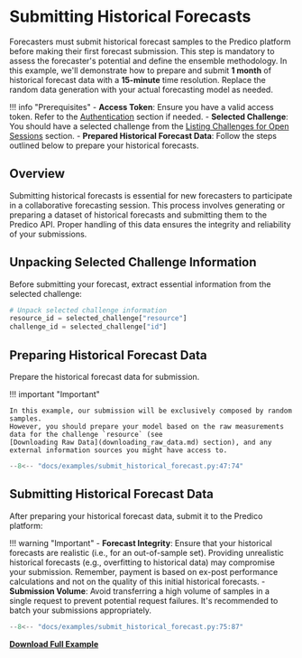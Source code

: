 # Submitting Historical Forecasts

Forecasters must submit historical forecast samples to the Predico platform before making their first forecast submission. This step is mandatory to assess the forecaster's potential and define the ensemble methodology. In this example, we'll demonstrate how to prepare and submit **1 month** of historical forecast data with a **15-minute** time resolution. Replace the random data generation with your actual forecasting model as needed.

!!! info "Prerequisites"
    - **Access Token**: Ensure you have a valid access token. Refer to the [Authentication](authentication.md) section if needed.
    - **Selected Challenge**: You should have a selected challenge from the [Listing Challenges for Open Sessions](listing_challenges_for_open_session.md) section.
    - **Prepared Historical Forecast Data**: Follow the steps outlined below to prepare your historical forecasts.

## Overview

Submitting historical forecasts is essential for new forecasters to participate in a collaborative forecasting session. 
This process involves generating or preparing a dataset of historical forecasts and submitting them to the Predico API. Proper handling of this data ensures the integrity and reliability of your submissions.

## Unpacking Selected Challenge Information

Before submitting your forecast, extract essential information from the selected challenge:

```python title="select_challenge.py"
# Unpack selected challenge information
resource_id = selected_challenge["resource"]
challenge_id = selected_challenge["id"]
```

## Preparing Historical Forecast Data

Prepare the historical forecast data for submission. 

!!! important "Important"

    In this example, our submission will be exclusively composed by random samples.
    However, you should prepare your model based on the raw measurements data for the challenge `resource` (see 
    [Downloading Raw Data](downloading_raw_data.md) section), and any external information sources you might have access to.


```python title="submit_historical_forecast.py"
--8<-- "docs/examples/submit_historical_forecast.py:47:74"
```


## Submitting Historical Forecast Data

After preparing your historical forecast data, submit it to the Predico platform:

!!! warning "Important"
    - **Forecast Integrity**: Ensure that your historical forecasts are realistic (i.e., for an out-of-sample set). Providing unrealistic historical forecasts (e.g., overfitting to historical data) may compromise your submission. Remember, payment is based on ex-post performance calculations and not on the quality of this initial historical forecasts.
    - **Submission Volume**: Avoid transferring a high volume of samples in a single request to prevent potential request failures. It's recommended to batch your submissions appropriately.


```python title="submit_historical_forecast.py"
--8<-- "docs/examples/submit_historical_forecast.py:75:87"
```

<a href="../examples/submit_historical_forecast.py" download="submit_historical_forecast.py"><b>Download Full Example</b></a>
